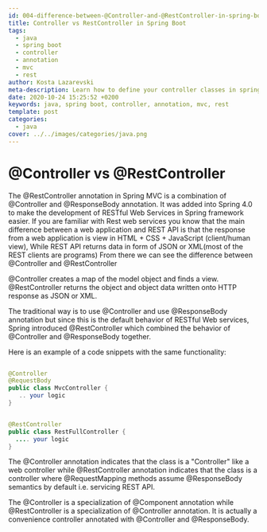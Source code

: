 ```yaml
---
id: 004-difference-between-@Controller-and-@RestController-in-spring-boot.md
title: Controller vs RestController in Spring Boot
tags:
  - java
  - spring boot
  - controller
  - annotation
  - mvc
  - rest
author: Kosta Lazarevski
meta-description: Learn how to define your controller classes in spring boot mvc
date: 2020-10-24 15:25:52 +0200
keywords: java, spring boot, controller, annotation, mvc, rest
template: post
categories:
  - java
cover: ../../images/categories/java.png
---
```


# @Controller vs @RestController

The @RestController annotation in Spring MVC is a combination of @Controller and @ResponseBody annotation. It was added into Spring 4.0 to make the development of RESTful Web Services in Spring framework easier. If you are familiar with Rest web services you know that the main difference between a web application and REST API is that the response from a web application is view in HTML + CSS + JavaScript (client/human view), 
While REST API returns data in form of JSON or XML(most of the REST clients are programs) From there we can see the difference between @Controller and @RestController

@Controller creates a map of the model object and finds a view. @RestController returns the object and object data written onto HTTP response as JSON or XML.

The traditional way is to use @Controller and use @ResponseBody annotation but since this is the default behavior of RESTful Web services, Spring introduced @RestController which combined the behavior of @Controller and @ResponseBody together.

Here is an example of a code snippets with the same functionality:


```java

@Controller
@RequestBody
public class MvcController { 
   .. your logic
}


@RestController
public class RestFullController { 
  .... your logic
}

```

The @Controller annotation indicates that the class is a "Controller" like a web controller while @RestController annotation indicates that the class is a controller where @RequestMapping methods assume @ResponseBody semantics by default i.e. servicing REST API.

The @Controller is a specialization of @Component annotation while @RestController is a specialization of @Controller annotation. It is actually a convenience controller annotated with @Controller and @ResponseBody. 
